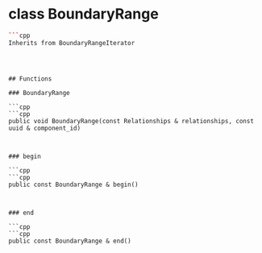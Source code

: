 # class BoundaryRange


```cpp
```cpp
Inherits from BoundaryRangeIterator
```
```



## Functions

### BoundaryRange

```cpp
```cpp
public void BoundaryRange(const Relationships & relationships, const uuid & component_id)
```
```


### begin

```cpp
```cpp
public const BoundaryRange & begin()
```
```


### end

```cpp
```cpp
public const BoundaryRange & end()
```
```





